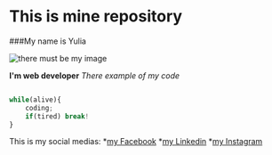 # This is mine repository

###My name is Yulia

![there must be my image](https://i.pinimg.com/550x/a4/79/df/a479df655e9d450b046badcdfcd7ea18.jpg)

**I'm web developer** *There example of my code*

```javascript

while(alive){
    coding;
    if(tired) break!
}
```

This is my social medias:
*[my Facebook](http://facebook.com/)
*[my Linkedin](http://Linkedin.com)
*[my Instagram](http://instagram.com)